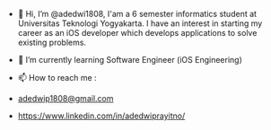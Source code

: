 - 👋 Hi, I’m @adedwi1808, I'am a 6 semester informatics student at Universitas Teknologi Yogyakarta. I have an interest in starting my career as an iOS developer which develops applications to solve existing problems.
- 🌱 I’m currently learning Software Engineer (iOS Engineering)

- 📫 How to reach me :
- adedwip1808@gmail.com
- https://www.linkedin.com/in/adedwiprayitno/
